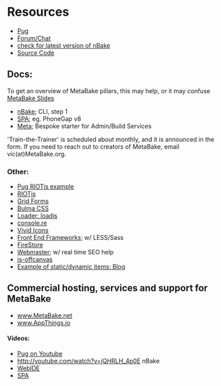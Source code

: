 
# Resources

- [Pug](http://pug.MetaBake.org)
- <a href='http://chat.MetaBake.org' target='_blank'>Forum/Chat</a>
- <a href='https://www.npmjs.com/package/nbake' target='_blank'>check for latest version of nBake</a>
- <a href='http://github.com/metabake' target='_blank'>Source Code</a>

## Docs:
To get an overview of MetaBake pillars, this may help, or it may confuse [MetaBake Slides](http://prez.metabake.org/p)

- [nBake](http://doc.MetaBake.org/nbake); CLI, step 1
- [SPA](http://doc.MetaBake.org/SPA); eg. PhoneGap v8
- [Meta](http://doc.MetaBake.org/meta); Bespoke starter for Admin/Build Services

'Train-the-Trainer' is scheduled about monthly, and it is announced in the form. If you need to reach out to creators of MetaBake, email vic(at)MetaBake.org.

### Other:

- <a href='https://github.com/metabake/_nBake/tree/master/CRUD/riotFirst' target='_blank'>Pug RIOTjs example</a>
- [RIOTjs](https://riot.js.org/)
- [Grid Forms](http://kumailht.com/gridforms)
- [Bulma CSS](https://bulma.io/documentation/components)
- [Loader: loadjs](https://github.com/muicss/loadjs)
- [console.re](http://console.re)
- [Vivid Icons](https://webkul.github.io/vivid/cheatsheet.html)
- [Front End Frameworks](https://github.com/metabake/front-end-frameworks
); w/ LESS/Sass
- [FireStore](https://firebase.google.com/docs/firestore)
- [Webmaster](https://www.google.com/webmasters); w/ real time SEO help
- [js-offcanvas](https://github.com/vmitsaras/js-offcanvas)
- <a href='https://github.com/metabake/B-M-SPA/tree/master/blogRiot' target='_blank'>Example of static/dynamic items: Blog</a>


## Commercial hosting, services and support for MetaBake

- www.MetaBake.net
- www.AppThings.io

#### Videos:

- [Pug on Youtube](http://youtube.com/watch?v=wzAWI9h3q18)
- http://youtube.com/watch?v=jQHRLH_4p0E nBake
- [WebIDE](https://youtu.be/CMUiPC0YtYA)
- [SPA](https://youtu.be/LHFjjDPlU3A)
